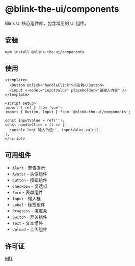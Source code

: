 # @blink-the-ui/components

Blink UI 核心组件库，包含常用的 UI 组件。

## 安装

```bash
npm install @blink-the-ui/components
```

## 使用

```vue
<template>
  <Button @click="handleClick">点击我</Button>
  <Input v-model="inputValue" placeholder="请输入内容" />
</template>

<script setup>
import { ref } from 'vue';
import { Button, Input } from '@blink-the-ui/components';

const inputValue = ref('');
const handleClick = () => {
  console.log('输入的值:', inputValue.value);
};
</script>
```

## 可用组件

- `Alert` - 警告提示
- `Avatar` - 头像组件
- `Button` - 按钮组件
- `Checkbox` - 复选框
- `Form` - 表单组件
- `Input` - 输入框
- `Label` - 标签组件
- `Progress` - 进度条
- `Switch` - 开关组件
- `Text` - 文本组件
- `Upload` - 上传组件

## 许可证

[MIT](../../../LICENSE)
